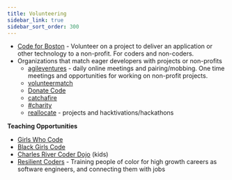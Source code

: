 ```yaml
---
title: Volunteering
sidebar_link: true
sidebar_sort_order: 300
---
```

- [Code for Boston](https://www.meetup.com/code-for-boston) - Volunteer on a project to deliver an application or other technology to a non-profit.  For coders and non-coders.
- Organizations that match eager developers with projects or non-profits
  - [agileventures](agileventures.org) - daily online meetings and pairing/mobbing.  One time meetings and opportunities for working on non-profit projects.
  - [volunteermatch](volunteermatch.org)
  - [Donate Code](https://www.donatecode.com/)
  - [catchafire](https://www.catchafire.org/)
  - [#charity](https://hashtagcharity.org/)
  - [reallocate](https://reallocate.org/) - projects and hacktivations/hackathons

**Teaching Opportunities**
- [Girls Who Code](https://girlswhocode.com/)
- [Black Girls Code](http://www.blackgirlscode.com)
- [Charles River Coder Dojo](https://charlesrivercoderdojo.wordpress.com/about.) (kids)
- [Resilient Coders](https://www.resilientcoders.org) - Training people of color for high growth careers as software engineers, and connecting them with jobs
